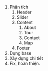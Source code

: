 1. Phân tích
   1. Header
   2. Slider
   3. Content
      1. About
      2. Tour
      3. Contact
      4. Map
   4. Footer
2. Dựng base
3. Xây dựng chi tiết
4. Fix, hoàn thiện.
